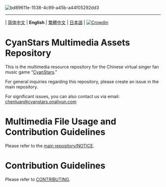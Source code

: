 ![bd89611e-1538-4c99-a45b-a44f05292dd3](https://github.com/user-attachments/assets/bd89611e-1538-4c99-a45b-a44f05292dd3)

---

\| [简体中文](README.md) | **English** | [繁體中文](README_zh-Hant.md) | [日本語](README_ja.md) | [![Crowdin](https://badges.crowdin.net/cyanstars/localized.svg)](https://crowdin.com/project/cyanstars)

# CyanStars Multimedia Assets Repository

This is the multimedia resource repository for the Chinese virtual singer fan music game “[CyanStars](https://github.com/IPOL-Studio/CyanStars).”

For general inquiries regarding this repository, please create an issue in the main repository.

For significant issues, you can also contact us via email: <chenluan@cyanstars.onaliyun.com>

# Multimedia File Usage and Contribution Guidelines

Please refer to the [main repository/NOTICE](https://github.com/IPOL-Studio/CyanStars/blob/main/NOTICE).

# Contribution Guidelines

Please refer to [CONTRIBUTING](CONTRIBUTING.md).
